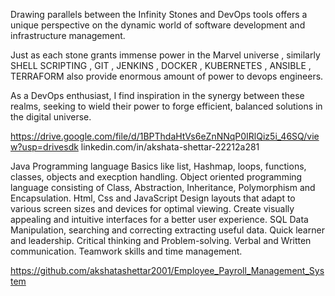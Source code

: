 Drawing parallels between the Infinity Stones and DevOps tools offers a unique perspective on the dynamic world of software development and infrastructure management. 

Just as each stone grants immense power in the Marvel universe , similarly SHELL SCRIPTING , GIT , JENKINS , DOCKER , KUBERNETES , ANSIBLE , TERRAFORM also provide enormous amount of power to devops engineers.

As a DevOps enthusiast, I find inspiration in the synergy between these realms, seeking to wield their power to forge efficient, balanced solutions in the digital universe.


https://drive.google.com/file/d/1BPThdaHtVs6eZnNNqP0IRlQiz5i_46SQ/view?usp=drivesdk
linkedin.com/in/akshata-shettar-22212a281

Java Programming language
Basics like list, Hashmap, loops, functions, classes, objects and execption handling.
Object oriented programming language consisting of Class, Abstraction, Inheritance, Polymorphism and Encapsulation.
Html, Css and JavaScript
Design layouts that adapt to various screen sizes and devices for optimal viewing.
Create visually appealing and intuitive interfaces for a better user experience.
SQL
Data Manipulation, searching and correcting extracting useful data.
Quick learner and leadership. Critical thinking and Problem-solving.
Verbal and Written communication.
Teamwork skills and time management.

https://github.com/akshatashettar2001/Employee_Payroll_Management_System
